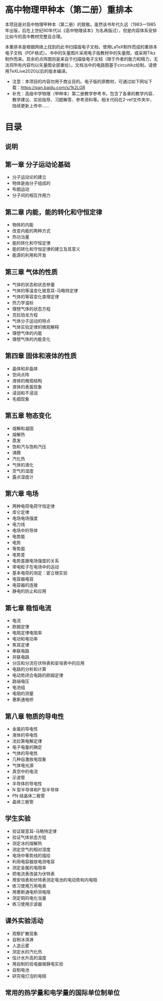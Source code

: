 # 高中物理甲种本（第二册）重排本
本项目是对高中物理甲种本（第二册）的致敬。虽然该书年代久远（1983—1985年出版，后在上世纪90年代以《高中物理读本》为名再版过），但是内容体系安排比如今的高中教材完整且合理。

本重排本是根据网络上找到的此书扫描版电子文档，使用LaTeX制作而成的重排本电子文档（PDF格式）。书中的矢量图片采用电子版教材中的矢量图，或采用Tikz制作而来。其余的点阵图则是来自于扫描版电子文档（限于作者的能力和精力，无法将所有内容均以矢量图全部重绘）。文档当中的电路图基于circuitikz绘制，请使用TeXLive2020以后的版本编译。

* 注意：本项目的内容勿用于商业目的。电子版的原教材，可通过如下网址下载：https://pan.baidu.com/s/1k2LGR
* 补充：高级中学物理（甲种本）第二册教学参考书，包含了各章的教学内容、教学建议、实验指导、习题解答、参考资料等。相关代码在2-ref文件夹中，陆续更新上传中……

# 目录
## 说明
## 第一章  分子运动论基础
* 分子运动论的建立       
* 物体是由分子组成的          
* 布朗运动                         
* 分子间的相互作用力        
       
## 第二章  内能，能的转化和守恒定律
* 物体的内能                        
* 改变内能的两种方式              
* 热功当量                         
* 能的转化和守恒定律                  
* 能的转化和守恒定律的建立及其意义     
* 能源的利用和开发       
           
## 第三章  气体的性质
* 气体的状态和状态参量          
* 气体的等温变化玻意耳-马略特定律      
* 气体的等容变化查理定律            
* 热力学温标                         
* 理想气体的状态方程                  
* 克拉珀龙方程                       
* 气体分子运动的特点                    
* 气体实验定律的微观解释                  
* 理想气体的内能                  
* 理想气体的内能变化    
           
## 第四章  固体和液体的性质
* 晶体和非晶体                
* 空间点阵                        
* 液体的微观结构                     
* 液体的表面现象                   
* 浸润和不浸润                    
* 毛细现象         
                 
## 第五章  物态变化
* 熔解和凝固            
* 熔解热                   
* 蒸发               
* 饱和汽与饱和汽压            
* 沸腾                         
* 汽化热                   
* 气体的液化                 
* 空气的湿度                       
* 露点湿度计                

## 第六章  电场
* 两种电荷电荷守恒定律      
* 库仑定律                       
* 电场电场强度           
* 电力线                   
* 电场中的导体            
* 电势能                  
* 电势                  
* 等势面                
* 电势差                    
* 电势差跟电场强度的关系                
* 带电粒子在电场中的运动           
* 基本电荷的测定：密立根实验             
* 电容器电容                    
* 电容器的连接                     
* 静电的防止和应用                 

## 第七章  稳恒电流
* 电流              
* 欧姆定律                      
* 电阻定律电阻率                     
* 电功和电功率                       
* 焦耳定律                          
* 串联电路                           
* 并联电路         
* 分压和分流在伏特表和安培表中的应用    
* 电路的分析和计算                      
* 电动势闭合电路的欧姆定律         
* 路端电压                   
* 电池组                     
* 电阻的测量                     
* 惠斯通电桥 
                   
## 第八章  物质的导电性
* 金属的导电性     
* 液体的导电性                  
* 法拉第电解定律                   
* 电子电量的确定                    
* 气体的导电性                     
* 几种自激放电现象                   
* 气体电光源                         
* 真空中的电流                     
* 示波管                           
* 半导体的导电性           
* N 型半导体和P 型半导体            
* PN 结晶体二极管                   
* 晶体三极管            
          
## 学生实验
* 验证玻意耳-马略特定律        
* 验证气体状态方程            
* 测定冰的熔解热                  
* 测定空气的相对湿度                    
* 电场中等势线的描绘                     
* 利用电容器放电测电容                   
* 测定金属的电阻率                     
* 把电流表改装为伏特表                  
* 用安培表和伏特表测定电池的电动势和内电阻   
* 练习使用万用电表            
* 用惠斯通电桥测电阻      
* 测定铜的电化当量                
* 练习使用示波器   
              
## 课外实验活动
* 观察扩散现象              
* 自制冰淇淋                      
* 人造云雾                     
* 测定水的汽化热                       
* 估计水升高的温度                      
* 用自制的验电器做静电实验              
* 自制电池                         
* 研究电灯泡的电阻           
        
## 常用的热学量和电学量的国际单位制单位

